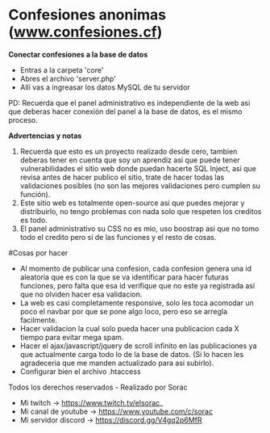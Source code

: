 # Confesiones anonimas (www.confesiones.cf)

**Conectar confesiones a la base de datos**

- Entras a la carpeta 'core'
- Abres el archivo 'server.php'
- Allí vas a ingreasar los datos MySQL de tu servidor

PD: Recuerda que el panel administrativo es independiente de la web asi que deberas hacer conexión del panel a la base de datos, es el mismo proceso.

**Advertencias y notas**
1. Recuerda que esto es un proyecto realizado desde cero, tambien deberas tener en cuenta que soy un aprendiz asi que puede tener vulnerabilidades el sitio web donde puedan hacerte SQL Inject, asi que revisa antes de hacer publico el sitio, trate de hacer todas las validaciones posibles (no son las mejores validaciones pero cumplen su función).
2. Este sitio web es totalmente open-source asi que puedes mejorar y distribuirlo, no tengo problemas con nada solo que respeten los creditos es todo.
3. El panel administrativo su CSS no es mio, uso boostrap asi que no tomo todo el credito pero si de las funciones y el resto de cosas.

#Cosas por hacer
- Al momento de publicar una confesion, cada confesion genera una id aleatoria que es con la que se va identificar para hacer futuras funciones, pero falta que esa id verifique que no este ya registrada asi que no olviden hacer esa validacion.
- La web es casi completamente responsive, solo les toca acomodar un poco el navbar por que se pone algo loco, pero eso se arregla facilmente.
- Hacer validacion la cual solo pueda hacer una publicacion cada X tiempo para evitar mega spam.
- Hacer el ajax/javascript/jquery de scroll infinito en las publicaciones ya que actualmente carga todo lo de la base de datos. (Si lo hacen les agradeceria que me manden actualizado para asi subirlo).
- Configurar bien el archivo .htaccess


Todos los derechos reservados - Realizado por Sorac
- Mi twitch -> https://www.twitch.tv/elsorac_
- Mi canal de youtube -> https://www.youtube.com/c/sorac
- Mi servidor discord -> https://discord.gg/V4gq2p6MfR
